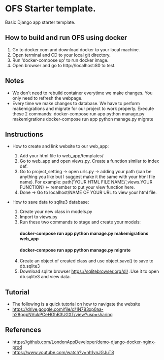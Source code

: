 # OFS Starter template.

Basic Django app starter template. 


## How to build and run OFS using docker

 1. Go to docker.com and download docker to your local machine.
 2. Open terminal and CD to your local git directory.
 3. Run 'docker-compose up' to run docker image.
 4. Open browser and go to http://localhost:80 to test.

## Notes
- We don't need to rebuild container everytime we make changes. You only need to refresh the webpage.
- Every time we make changes to database. We have to perform makemigrations and migrate for our project to work properly. Execute these 2 commands:
    docker-compose run app python manage.py makemigrations
    docker-compose run app python manage.py migrate

## Instructions
- How to create and link website to our web_app:
    1. Add your html file to web_app/templates/ 
    2. Go to web_app and open views.py. Create a function similar to index def.
    3. Go to project_setting -> open urls.py -> adding your path (can be anything you like but I suggest make it the same with your html file name). For example:
        path('YOUR HTML FILE NAME/',views.YOUR FUNCTION) <- remember to put your view function here.
    4. Done -> Go to localhost/NAME OF YOUR URL to view your html file.

- How to save data to sqlite3 database:
    1. Create your new class in models.py
    2. Import to views.py
    3. Run these two commands to stage and create your models:
        #### docker-compose run app python manage.py makemigrations web_app
        #### docker-compose run app python manage.py migrate
    4. Create an object of created class and use object.save() to save to db.sqlite3
    5. Download sqlite browser https://sqlitebrowser.org/dl/ .Use it to open db.sqlite3 and view data.

## Tutorial
- The following is a quick tutorial on how to navigate the website
- https://drive.google.com/file/d/1N783xp0aa-h28pgpNVukPCeHGhB3UGXT/view?usp=sharing
    
## References
- https://github.com/LondonAppDeveloper/demo-django-docker-nginx-prod
- https://www.youtube.com/watch?v=nh1ynJGJuT8
